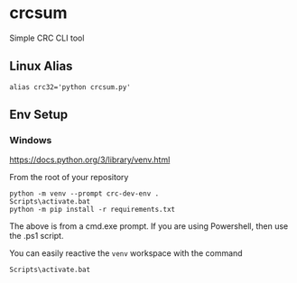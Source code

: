 # crcsum
Simple CRC CLI tool

## Linux Alias

```
alias crc32='python crcsum.py'
```

## Env Setup

### Windows

https://docs.python.org/3/library/venv.html

From the root of your repository

```
python -m venv --prompt crc-dev-env .
Scripts\activate.bat
python -m pip install -r requirements.txt
```

The above is from a cmd.exe prompt. If you are using Powershell, then use the .ps1 script.

You can easily reactive the `venv` workspace with the command

```
Scripts\activate.bat
```

